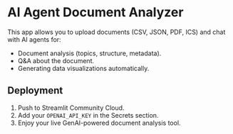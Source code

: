 # AI Agent Document Analyzer

This app allows you to upload documents (CSV, JSON, PDF, ICS) and chat with AI agents for:
- Document analysis (topics, structure, metadata).
- Q&A about the document.
- Generating data visualizations automatically.

## Deployment
1. Push to Streamlit Community Cloud.
2. Add your `OPENAI_API_KEY` in the Secrets section.
3. Enjoy your live GenAI-powered document analysis tool.
